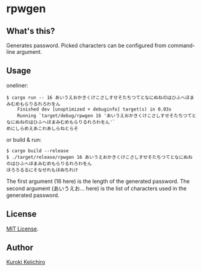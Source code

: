 rpwgen
==

## What's this?

Generates password. Picked characters can be configured from command-line argument.

## Usage

oneliner:
```
$ cargo run -- 16 あいうえおかきくけこさしすせそたちつてとなにぬねのはひふへほまみむめもらりるれろわをん
    Finished dev [unoptimized + debuginfo] target(s) in 0.03s
    Running `target/debug/rpwgen 16 'あいうえおかきくけこさしすせそたちつてとなにぬねのはひふへほまみむめもらりるれろわをん'`
めにしらめえあこわあしらねとらそ
```

or build & run:
```
$ cargo build --release
$ ./target/release/rpwgen 16 あいうえおかきくけこさしすせそたちつてとなにぬねのはひふへほまみむめもらりるれろわをん
ほろろるるにそなせれもほぬちれけ
```

The first argument (16 here) is the length of the generated password. The second argument (あいうえお... here) is the list of characters used in the generated password.

## License

[MIT License](https://github.com/shinmili/rpwgen/blob/master/LICENSE).

## Author

[Kuroki Keiichiro](https://github.com/shinmili)
